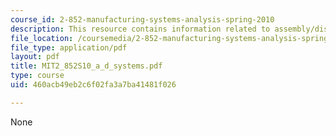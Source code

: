 ```yaml
---
course_id: 2-852-manufacturing-systems-analysis-spring-2010
description: This resource contains information related to assembly/disassembly systems.
file_location: /coursemedia/2-852-manufacturing-systems-analysis-spring-2010/460acb49eb2c6f02fa3a7ba41481f026_MIT2_852S10_a_d_systems.pdf
file_type: application/pdf
layout: pdf
title: MIT2_852S10_a_d_systems.pdf
type: course
uid: 460acb49eb2c6f02fa3a7ba41481f026

---
```

None